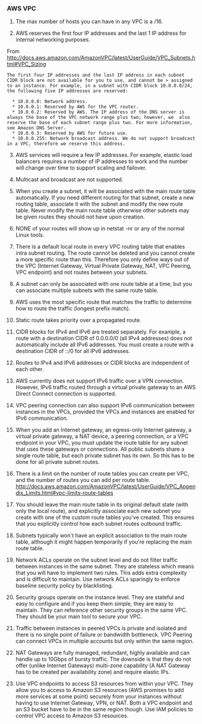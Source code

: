 ### AWS VPC

1. The max number of hosts you can have in any VPC is a /16. 

2. AWS reserves the first four IP addresses and the last 1 IP address for internal networking purposes. 

From http://docs.aws.amazon.com/AmazonVPC/latest/UserGuide/VPC_Subnets.html#VPC_Sizing

```
The first four IP addresses and the last IP address in each subnet CIDR block are not available for you to use, and cannot be > assigned to an instance. For example, in a subnet with CIDR block 10.0.0.0/24, the following five IP addresses are reserved:
 
  * 10.0.0.0: Network address.
  * 10.0.0.1: Reserved by AWS for the VPC router.
  * 10.0.0.2: Reserved by AWS. The IP address of the DNS server is always the base of the VPC network range plus two; however, we  also reserve the base of each subnet range plus two. For more information, see Amazon DNS Server.
  * 10.0.0.3: Reserved by AWS for future use.
  * 10.0.0.255: Network broadcast address. We do not support broadcast in a VPC, therefore we reserve this address.
```

3. AWS services will require a few IP addresses. For example, elastic load balancers requires a number of IP addresses to work and the number will change over time to support scaling and failover.

4. Multicast and broadcast are not supported.

5. When you create a subnet, it will be associated with the main route table automatically. If you need different routing for that subnet, create a new routing table, associate it with the subnet and modify the new route table. Never modify the main route table otherwise other subnets may be given routes they should not have upon creation.

6. NONE of your routes will show up in netstat -nr or any of the normal Linux tools.

7. There is a default local route in every VPC routing table that enables intra subnet routing. The route cannot be deleted and you cannot create a more specific route than this. Therefore you only define ways out of the VPC (Internet Gateway, Virtual Private Gateway, NAT, VPC Peering, VPC endpoint) and not routes between your subnets.

8. A subnet can only be associated with one route table at a time, but you can associate multiple subnets with the same route table.

9. AWS uses the most specific route that matches the traffic to determine how to route the traffic (longest prefix match).

10. Static route takes priority over a propagated route.

11. CIDR blocks for IPv4 and IPv6 are treated separately. For example, a route with a destination CIDR of 0.0.0.0/0 (all IPv4 addresses) does not automatically include all IPv6 addresses. You must create a route with a destination CIDR of ::/0 for all IPv6 addresses.

12. Routes to IPv4 and IPv6 addresses or CIDR blocks are independent of each other.

13. AWS currently does not support IPv6 traffic over a VPN connection. However, IPv6 traffic routed through a virtual private gateway to an AWS Direct Connect connection is supported.

14. VPC peering connection can also support IPv6 communication between instances in the VPCs, provided the VPCs and instances are enabled for IPv6 communication.

15. When you add an Internet gateway, an egress-only Internet gateway, a virtual private gateway, a NAT device, a peering connection, or a VPC endpoint in your VPC, you must update the route table for any subnet that uses these gateways or connections. All public subnets share a single route table, but each private subnet has its own. So this has to be done for all private subnet routes.

16. There is a limit on the number of route tables you can create per VPC, and the number of routes you can add per route table. http://docs.aws.amazon.com/AmazonVPC/latest/UserGuide/VPC_Appendix_Limits.html#vpc-limits-route-tables

17. You should leave the main route table in its original default state (with only the local route), and explicitly associate each new subnet you create with one of the custom route tables you've created. This ensures that you explicitly control how each subnet routes outbound traffic.

18. Subnets typically won't have an explicit association to the main route table, although it might happen temporarily if you're replacing the main route table.

19. Network ACLs operate on the subnet level and do not filter traffic between instances in the same subnet. They are stateless which means that you will have to implement two rules. This adds extra complexity and is difficult to maintain. Use network ACLs sparingly to enforce baseline security policy by blacklisting.

20. Security groups operate on the instance level. They are stateful and easy to configure and if you keep them simple, they are easy to maintain. They can reference other security groups in the same VPC. They should be your main tool to secure your VPC.

21. Traffic between instances in peered VPCs is private and isolated and there is no single point of failure or bandwidth bottleneck. VPC Peering can connect VPCs in multiple accounts but only within the same region.

22. NAT Gateways are fully managed, redundant, highly available and can handle up to 10Gbps of bursty traffic. The downside is that they do not offer (unlike Internet Gateways) multi-zone capability (A NAT Gateway has to be created per availability zone) and require elastic IPs.

23. Use VPC endpoints to access S3 resources from within your VPC. They allow you to access to Amazon S3 resources (AWS promises to add more services at some point) securely from your instances without having to use Internet Gateway, VPN, or NAT. Both a VPC endpoint and an S3 bucket have to be in the same region though. Use IAM policies to control VPC access to Amazon S3 resources.